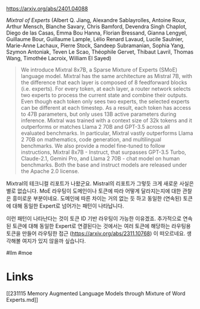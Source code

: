 https://arxiv.org/abs/2401.04088

*Mixtral of Experts* (Albert Q. Jiang, Alexandre Sablayrolles, Antoine Roux, Arthur Mensch, Blanche Savary, Chris Bamford, Devendra Singh Chaplot, Diego de las Casas, Emma Bou Hanna, Florian Bressand, Gianna Lengyel, Guillaume Bour, Guillaume Lample, Lélio Renard Lavaud, Lucile Saulnier, Marie-Anne Lachaux, Pierre Stock, Sandeep Subramanian, Sophia Yang, Szymon Antoniak, Teven Le Scao, Théophile Gervet, Thibaut Lavril, Thomas Wang, Timothée Lacroix, William El Sayed)

> We introduce Mixtral 8x7B, a Sparse Mixture of Experts (SMoE) language model. Mixtral has the same architecture as Mistral 7B, with the difference that each layer is composed of 8 feedforward blocks (i.e. experts). For every token, at each layer, a router network selects two experts to process the current state and combine their outputs. Even though each token only sees two experts, the selected experts can be different at each timestep. As a result, each token has access to 47B parameters, but only uses 13B active parameters during inference. Mixtral was trained with a context size of 32k tokens and it outperforms or matches Llama 2 70B and GPT-3.5 across all evaluated benchmarks. In particular, Mixtral vastly outperforms Llama 2 70B on mathematics, code generation, and multilingual benchmarks. We also provide a model fine-tuned to follow instructions, Mixtral 8x7B - Instruct, that surpasses GPT-3.5 Turbo, Claude-2.1, Gemini Pro, and Llama 2 70B - chat model on human benchmarks. Both the base and instruct models are released under the Apache 2.0 license.

Mixtral의 테크니컬 리포트가 나왔군요. Mistral의 리포트가 그렇듯 크게 새로운 사실은 별로 없습니다. MoE 라우팅이 도메인이나 토큰에 따라 어떻게 달라지는지에 대한 관찰은 흥미로운 부분이네요. 도메인에 따른 차이는 거의 없는 듯 하고 동일한 (연속된) 토큰에 대해 동일한 Expert로 넘어가는 패턴이 나타납니다.

이런 패턴이 나타난다는 것이 토큰 ID 기반 라우팅이 가능한 이유겠죠. 추가적으로 연속된 토큰에 대해 동일한 Expert로 연결된다는 것에서는 여러 토큰에 해당하는 라우팅용 토큰을 만들어 라우팅한 접근 (https://arxiv.org/abs/2311.10768) 이 떠오르네요. 생각해볼 여지가 있지 않을까 싶습니다.

#llm #moe

# Links

[[231115 Memory Augmented Language Models through Mixture of Word Experts.md]]